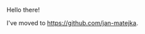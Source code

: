 Hello there!

I've moved to https://github.com/jan-matejka.

<!---
yaccz/yaccz is a ✨ special ✨ repository because its `README.md` (this file) appears on your GitHub profile.
You can click the Preview link to take a look at your changes.
--->
